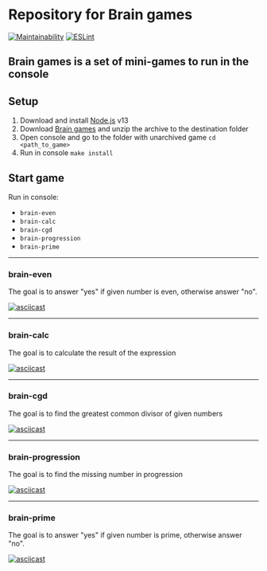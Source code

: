 # Repository for Brain games

[![Maintainability](https://api.codeclimate.com/v1/badges/5835edba7f486381f367/maintainability)](https://codeclimate.com/github/alexeybystrov/frontend-project-lvl1/maintainability)
[![ESLint](https://github.com/alexeybystrov/frontend-project-lvl1/workflows/ESLint%20check/badge.svg)](https://github.com/alexeybystrov/frontend-project-lvl1/actions)

## Brain games is a set of mini-games to run in the console

## Setup

1. Download and install [Node.js](https://nodejs.org/) v13
2. Download [Brain games](https://github.com/alexeybystrov/frontend-project-lvl1/archive/master.zip) and unzip the archive to the destination folder
3. Open console and go to the folder with unarchived game ```cd <path_to_game>```
4. Run in console ```make install```

## Start game

Run in console:

* ```brain-even```
* ```brain-calc```
* ```brain-cgd```
* ```brain-progression```
* ```brain-prime```

---

### brain-even

The goal is to answer "yes" if given number is even, otherwise answer "no".

[![asciicast](https://asciinema.org/a/306109.svg)](https://asciinema.org/a/306109)

---

### brain-calc

The goal is to calculate the result of the expression

[![asciicast](https://asciinema.org/a/306110.svg)](https://asciinema.org/a/306110)

---

### brain-cgd

The goal is to find the greatest common divisor of given numbers

[![asciicast](https://asciinema.org/a/306112.svg)](https://asciinema.org/a/306112)

---

### brain-progression

The goal is to find the missing number in progression

[![asciicast](https://asciinema.org/a/306114.svg)](https://asciinema.org/a/306114)

---

### brain-prime

The goal is to answer "yes" if given number is prime, otherwise answer "no".

[![asciicast](https://asciinema.org/a/306117.svg)](https://asciinema.org/a/306117)
